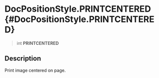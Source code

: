 DocPositionStyle.PRINTCENTERED {#DocPositionStyle.PRINTCENTERED}
==============================

> int **PRINTCENTERED**

Description
-----------

Print image centered on page.
